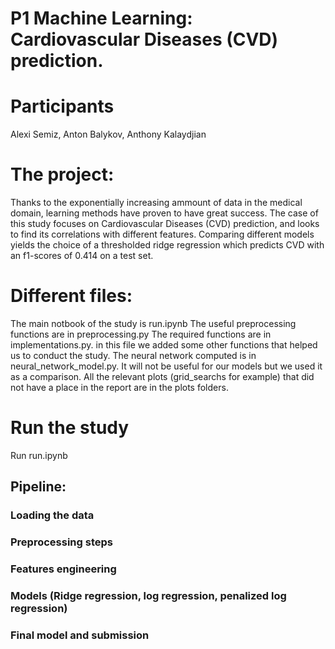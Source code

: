 # P1 Machine Learning: Cardiovascular Diseases (CVD) prediction.
# Participants
Alexi Semiz, Anton Balykov, Anthony Kalaydjian

# The project:
Thanks to the exponentially increasing ammount of data in the medical domain, learning methods have proven to have great success. The case of this study focuses on Cardiovascular Diseases (CVD) prediction, and looks to find its correlations with different features. Comparing different models yields the choice of a thresholded ridge regression which predicts CVD with an f1-scores of 0.414 on a test set.

# Different files:
The main notbook of the study is run.ipynb
The useful preprocessing functions are in preprocessing.py
The required functions are in implementations.py. in this file we added some other functions that helped us to conduct the study.
The neural network computed is in neural_network_model.py. It will not be useful for our models but we used it as a comparison.
All the relevant plots (grid_searchs for example) that did not have a place in the report are in the plots folders.

# Run the study
Run run.ipynb
## Pipeline:
### Loading the data
### Preprocessing steps
### Features engineering
### Models (Ridge regression, log regression, penalized log regression)
### Final model and submission
